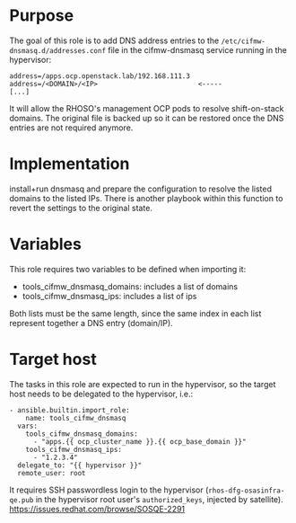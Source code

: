 # Purpose
The goal of this role is to add DNS address entries to the `/etc/cifmw-dnsmasq.d/addresses.conf` file
in the cifmw-dnsmasq service running in the hypervisor:

```
address=/apps.ocp.openstack.lab/192.168.111.3
address=/<DOMAIN>/<IP>                         <-----
[...]
```

It will allow the RHOSO's management OCP pods to resolve shift-on-stack domains. The original file
is backed up so it can be restored once the DNS entries are not required anymore.

# Implementation
install+run dnsmasq and prepare the configuration to resolve the listed domains to the listed IPs.
There is another playbook within this function to revert the settings to the original state.

# Variables
This role requires two variables to be defined when importing it:

- tools_cifmw_dnsmasq_domains: includes a list of domains
- tools_cifmw_dnsmasq_ips: includes a list of ips

Both lists must be the same length, since the same index in each list represent together a DNS entry (domain/IP).

# Target host
The tasks in this role are expected to run in the hypervisor, so the target host needs to be delegated to the hypervisor, i.e.:

```
- ansible.builtin.import_role:
    name: tools_cifmw_dnsmasq
  vars:
    tools_cifmw_dnsmasq_domains:
      - "apps.{{ ocp_cluster_name }}.{{ ocp_base_domain }}"
    tools_cifmw_dnsmasq_ips:
      - "1.2.3.4"
  delegate_to: "{{ hypervisor }}"
  remote_user: root
```

It requires SSH passwordless login to the hypervisor (`rhos-dfg-osasinfra-qe.pub` in the hypervisor root user's `authorized_keys`,
injected by satellite).
https://issues.redhat.com/browse/SOSQE-2291
